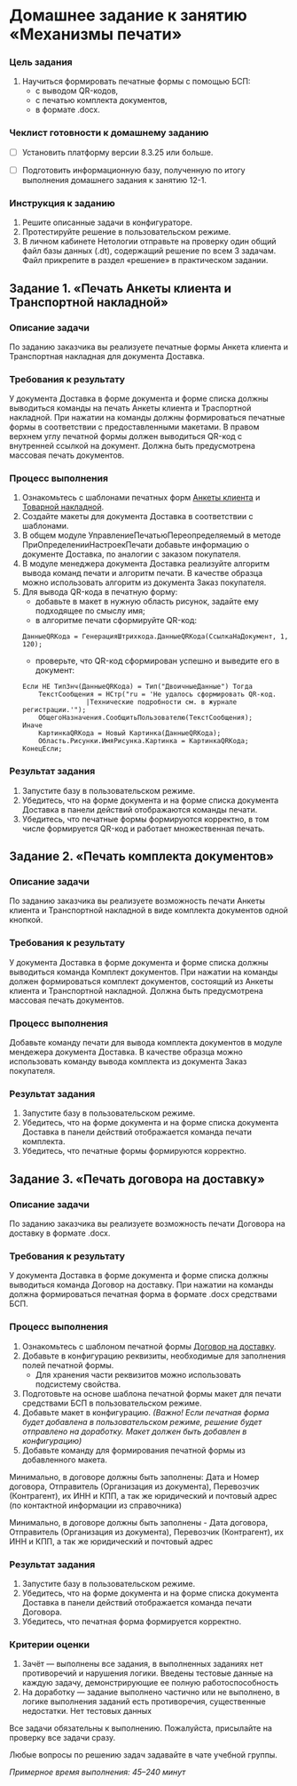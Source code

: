 # Домашнее задание к занятию «Механизмы печати»

### Цель задания

1. Научиться формировать печатные формы с помощью БСП:
    - с выводом QR-кодов,
    - с печатью комплекта документов,
    - в формате .docx.

### Чеклист готовности к домашнему заданию

- [ ] Установить платформу версии 8.3.25 или больше.
- [ ] Подготовить информационную базу, полученную по итогу выполнения домашнего задания к занятию 12-1.


### Инструкция к заданию

1. Решите описанные задачи в конфигураторе.
2. Протестируйте решение в пользовательском режиме.
3. В личном кабинете Нетологии отправьте на проверку один общий файл базы данных (.dt), содержащий решение по всем 3 задачам. Файл прикрепите в раздел «решение» в практическом задании.

## Задание 1. «Печать Анкеты клиента и Транспортной накладной»

### Описание задачи
По заданию заказчика вы реализуете печатные формы Анкета клиента и Транспортная накладная для документа Доставка.

### Требования к результату
У документа Доставка в форме документа и форме списка должны выводиться команды на печать Анкеты клиента и Траспортной накладной.
При нажатии на команды должны формироваться печатные формы в соответствии с предоставленными макетами. В правом верхнем углу печатной формы должен выводиться QR-код с внутренней ссылкой на документ.
Должна быть предусмотрена массовая печать документов.

### Процесс выполнения
1. Ознакомьтесь с шаблонами печатных форм [Анкеты клиента](https://github.com/ObzhigalovSV/Netology_PrintingMechanisms/blob/main/questionary.xlsx) и [Товарной накладной](https://github.com/ObzhigalovSV/Netology_PrintingMechanisms/blob/main/transport.xlsx).
2. Создайте макеты для документа Доставка в соответствии с шаблонами.
3. В общем модуле УправлениеПечатьюПереопределяемый в методе ПриОпределенииНастроекПечати добавьте информацию о документе Доставка, по аналогии с заказом покупателя.
4. В модуле менеджера документа Доставка реализуйте алгоритм вывода команд печати и алгоритм печати. В качестве образца можно использовать алгоритм из документа Заказ покупателя.
5. Для вывода QR-кода в печатную форму:
    - добавьте в макет в нужную область рисунок, задайте ему подходящее по смыслу имя;
    - в алгоритме печати сформируйте QR-код:
    ```bsl
	ДанныеQRКода = ГенерацияШтрихкода.ДанныеQRКода(СсылкаНаДокумент, 1, 120);
    ```
    - проверьте, что QR-код сформирован успешно и выведите его в документ:
    ```bsl
    Если НЕ ТипЗнч(ДанныеQRКода) = Тип("ДвоичныеДанные") Тогда
        ТекстСообщения = НСтр("ru = 'Не удалось сформировать QR-код.
                    |Технические подробности см. в журнале регистрации.'");
        ОбщегоНазначения.СообщитьПользователю(ТекстСообщения);
    Иначе
        КартинкаQRКода = Новый Картинка(ДанныеQRКода);
        Область.Рисунки.ИмяРисунка.Картинка = КартинкаQRКода;
    КонецЕсли;		
    ```

### Результат задания
1. Запустите базу в пользовательском режиме.
2. Убедитесь, что на форме документа и на форме списка документа Доставка в панели действий отображаются команды печати.
3. Убедитесь, что печатные формы формируются корректно, в том числе формируется QR-код и работает множественная печать.

## Задание 2. «Печать комплекта документов»

### Описание задачи
По заданию заказчика вы реализуете возможность печати Анкеты клиента и Транспортной накладной в виде комплекта документов одной кнопкой.

### Требования к результату
У документа Доставка в форме документа и форме списка должны выводиться команда Комплект документов.
При нажатии на команды должен формироваться комплект документов, состоящий из Анкеты клиента и Транспортной накладной.
Должна быть предусмотрена массовая печать документов.

### Процесс выполнения
Добавьте команду печати для вывода комплекта документов в модуле мендежера документа Доставка. В качестве образца можно использовать команду вывода комплекта из документа Заказ покупателя.

### Результат задания
1. Запустите базу в пользовательском режиме.
2. Убедитесь, что на форме документа и на форме списка документа Доставка в панели действий отображается команда печати комплекта.
3. Убедитесь, что печатные формы формируются корректно.

## Задание 3. «Печать договора на доставку»

### Описание задачи
По заданию заказчика вы реализуете возможность печати Договора на доставку в формате .docx.

### Требования к результату
У документа Доставка в форме документа и форме списка должны выводиться команда Договор на доставку.
При нажатии на команды должна формироваться печатная форма в формате .docx средствами БСП.

### Процесс выполнения
1. Ознакомьтесь с шаблоном печатной формы [Договор на доставку](https://github.com/ObzhigalovSV/Netology_PrintingMechanisms/blob/main/%D0%9D%D0%BE%D0%B2%D0%B0%D1%8F%20%D0%BF%D0%B5%D1%87%D0%B0%D1%82%D0%BD%D0%B0%D1%8F%20%D1%84%D0%BE%D1%80%D0%BC%D0%B0.docx).
2. Добавьте в конфигурацию реквизиты, необходимые для заполнения полей печатной формы. 
    * Для хранения части реквизитов можно использовать подсистему свойства.
3. Подготовьте на основе шаблона печатной формы макет для печати средствами БСП в пользовательском режиме.
4. Добавьте макет в конфигурацию. _(Важно! Если печатная форма будет добавлена в пользовательском режиме, решение будет отправлено на доработку. Макет должен быть добавлен в конфигурацию)_
5. Добавьте команду для формирования печатной формы из добавленного макета.

Минимально, в договоре должны быть заполнены: Дата и Номер договора, Отправитель (Организация из документа), Перевозчик (Контрагент), их ИНН и КПП, а так же юридический и почтовый адрес (по контактной информации из справочника)

Минимально, в договоре должны быть заполнены - Дата договора, Отправитель (Организация из документа), Перевозчик (Контрагент), их ИНН и КПП, а так же юридический и почтовый адрес

### Результат задания
1. Запустите базу в пользовательском режиме.
2. Убедитесь, что на форме документа и на форме списка документа Доставка в панели действий отображается команда печати Договора.
3. Убедитесь, что печатная форма формируется корректно.

### Критерии оценки

1. Зачёт — выполнены все задания, в выполненных заданиях нет противоречий и нарушения логики. Введены тестовые данные на каждую задачу, демонстрирующие ее полную работоспособность 
2. На доработку — задание выполнено частично или не выполнено, в логике выполнения заданий есть противоречия, существенные недостатки. Нет тестовых данных

Все задачи обязательны к выполнению. Пожалуйста, присылайте на проверку все задачи сразу.

Любые вопросы по решению задач задавайте в чате учебной группы.

*Примерное время выполнения: 45–240 минут*
